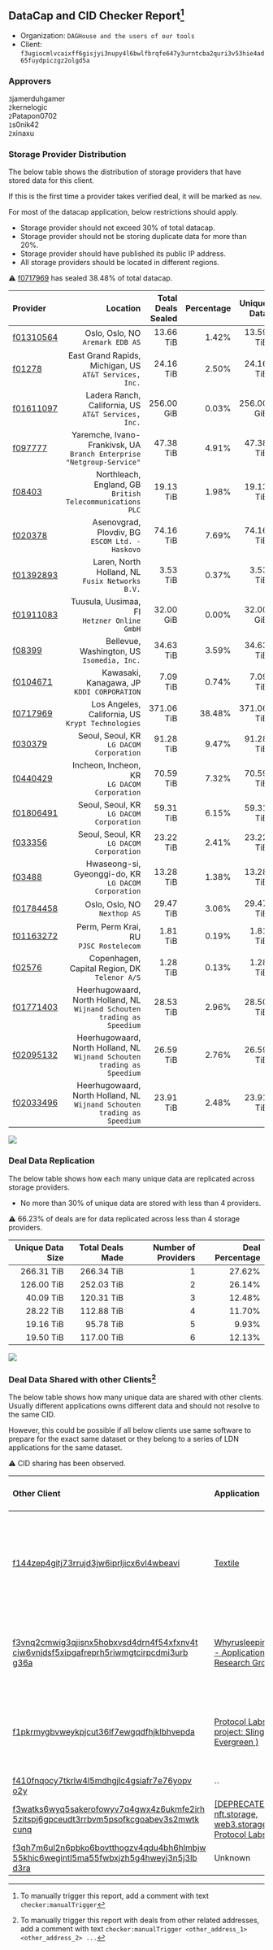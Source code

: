 ## DataCap and CID Checker Report[^1]
 - Organization: `DAGHouse and the users of our tools`
 - Client: `f3ugiocmlvcaixff6gisjyi3nupy4l6bwlfbrqfe647y3urntcba2quri3v53hie4ad65fuydpiczgz2olgd5a`
### Approvers
`3`jamerduhgamer<br/>`2`kernelogic<br/>`2`Patapon0702<br/>`1`s0nik42<br/>`2`xinaxu

### Storage Provider Distribution
The below table shows the distribution of storage providers that have stored data for this client.

If this is the first time a provider takes verified deal, it will be marked as `new`.

For most of the datacap application, below restrictions should apply.
 - Storage provider should not exceed 30% of total datacap.
 - Storage provider should not be storing duplicate data for more than 20%.
 - Storage provider should have published its public IP address.
 - All storage providers should be located in different regions.

⚠️ [f0717969](https://filfox.info/en/address/f0717969) has sealed 38.48% of total datacap.

| Provider                                              |                                                                    Location | Total Deals Sealed | Percentage | Unique Data | Duplicate Deals |
| :---------------------------------------------------- | --------------------------------------------------------------------------: | -----------------: | ---------: | ----------: | --------------: |
| [f01310564](https://filfox.info/en/address/f01310564) |                                         Oslo, Oslo, NO<br/>`Aremark EDB AS` |          13.66 TiB |      1.42% |   13.59 TiB |           0.46% |
| [f01278](https://filfox.info/en/address/f01278)       |                   East Grand Rapids, Michigan, US<br/>`AT&T Services, Inc.` |          24.16 TiB |      2.50% |   24.16 TiB |           0.00% |
| [f01611097](https://filfox.info/en/address/f01611097) |                      Ladera Ranch, California, US<br/>`AT&T Services, Inc.` |         256.00 GiB |      0.03% |  256.00 GiB |           0.00% |
| [f097777](https://filfox.info/en/address/f097777)     |    Yaremche, Ivano-Frankivsk, UA<br/>`Branch Enterprise "Netgroup-Service"` |          47.38 TiB |      4.91% |   47.38 TiB |           0.00% |
| [f08403](https://filfox.info/en/address/f08403)       |                Northleach, England, GB<br/>`British Telecommunications PLC` |          19.13 TiB |      1.98% |   19.13 TiB |           0.00% |
| [f020378](https://filfox.info/en/address/f020378)     |                          Asenovgrad, Plovdiv, BG<br/>`ESCOM Ltd. - Haskovo` |          74.16 TiB |      7.69% |   74.16 TiB |           0.00% |
| [f01392893](https://filfox.info/en/address/f01392893) |                          Laren, North Holland, NL<br/>`Fusix Networks B.V.` |           3.53 TiB |      0.37% |    3.53 TiB |           0.00% |
| [f01911083](https://filfox.info/en/address/f01911083) |                              Tuusula, Uusimaa, FI<br/>`Hetzner Online GmbH` |          32.00 GiB |      0.00% |   32.00 GiB |           0.00% |
| [f08399](https://filfox.info/en/address/f08399)       |                               Bellevue, Washington, US<br/>`Isomedia, Inc.` |          34.63 TiB |      3.59% |   34.63 TiB |           0.00% |
| [f0104671](https://filfox.info/en/address/f0104671)   |                               Kawasaki, Kanagawa, JP<br/>`KDDI CORPORATION` |           7.09 TiB |      0.74% |    7.09 TiB |           0.00% |
| [f0717969](https://filfox.info/en/address/f0717969)   |                        Los Angeles, California, US<br/>`Krypt Technologies` |         371.06 TiB |     38.48% |  371.06 TiB |           0.00% |
| [f030379](https://filfox.info/en/address/f030379)     |                                 Seoul, Seoul, KR<br/>`LG DACOM Corporation` |          91.28 TiB |      9.47% |   91.28 TiB |           0.00% |
| [f0440429](https://filfox.info/en/address/f0440429)   |                             Incheon, Incheon, KR<br/>`LG DACOM Corporation` |          70.59 TiB |      7.32% |   70.59 TiB |           0.00% |
| [f01806491](https://filfox.info/en/address/f01806491) |                                 Seoul, Seoul, KR<br/>`LG DACOM Corporation` |          59.31 TiB |      6.15% |   59.31 TiB |           0.00% |
| [f033356](https://filfox.info/en/address/f033356)     |                                 Seoul, Seoul, KR<br/>`LG DACOM Corporation` |          23.22 TiB |      2.41% |   23.22 TiB |           0.00% |
| [f03488](https://filfox.info/en/address/f03488)       |                     Hwaseong-si, Gyeonggi-do, KR<br/>`LG DACOM Corporation` |          13.28 TiB |      1.38% |   13.28 TiB |           0.00% |
| [f01784458](https://filfox.info/en/address/f01784458) |                                             Oslo, Oslo, NO<br/>`Nexthop AS` |          29.47 TiB |      3.06% |   29.47 TiB |           0.00% |
| [f01163272](https://filfox.info/en/address/f01163272) |                                   Perm, Perm Krai, RU<br/>`PJSC Rostelecom` |           1.81 TiB |      0.19% |    1.81 TiB |           0.00% |
| [f02576](https://filfox.info/en/address/f02576)       |                            Copenhagen, Capital Region, DK<br/>`Telenor A/S` |           1.28 TiB |      0.13% |    1.28 TiB |           0.00% |
| [f01771403](https://filfox.info/en/address/f01771403) | Heerhugowaard, North Holland, NL<br/>`Wijnand Schouten trading as Speedium` |          28.53 TiB |      2.96% |   28.50 TiB |           0.11% |
| [f02095132](https://filfox.info/en/address/f02095132) | Heerhugowaard, North Holland, NL<br/>`Wijnand Schouten trading as Speedium` |          26.59 TiB |      2.76% |   26.59 TiB |           0.00% |
| [f02033496](https://filfox.info/en/address/f02033496) | Heerhugowaard, North Holland, NL<br/>`Wijnand Schouten trading as Speedium` |          23.91 TiB |      2.48% |   23.91 TiB |           0.00% |

<img src="https://raw.githubusercontent.com/data-preservation-programs/filplus-checker-assets/main/filecoin-project/filecoin-plus-large-datasets/issues/1838/1685268598729.png"/>

### Deal Data Replication
The below table shows how each many unique data are replicated across storage providers.

- No more than 30% of unique data are stored with less than 4 providers.

⚠️ 66.23% of deals are for data replicated across less than 4 storage providers.

| Unique Data Size | Total Deals Made | Number of Providers | Deal Percentage |
| ---------------: | ---------------: | ------------------: | --------------: |
|       266.31 TiB |       266.34 TiB |                   1 |          27.62% |
|       126.00 TiB |       252.03 TiB |                   2 |          26.14% |
|        40.09 TiB |       120.31 TiB |                   3 |          12.48% |
|        28.22 TiB |       112.88 TiB |                   4 |          11.70% |
|        19.16 TiB |        95.78 TiB |                   5 |           9.93% |
|        19.50 TiB |       117.00 TiB |                   6 |          12.13% |

<img src="https://raw.githubusercontent.com/data-preservation-programs/filplus-checker-assets/main/filecoin-project/filecoin-plus-large-datasets/issues/1838/1685268599733.png"/>

### Deal Data Shared with other Clients[^3]
The below table shows how many unique data are shared with other clients.
Usually different applications owns different data and should not resolve to the same CID.

However, this could be possible if all below clients use same software to prepare for the exact same dataset or they belong to a series of LDN applications for the same dataset.

⚠️ CID sharing has been observed.

| Other Client                                                                                                                                                                                                              | Application                                                                                                                               | Total Deals Affected | Unique CIDs | Approvers                                                                                                                                                             |
| :------------------------------------------------------------------------------------------------------------------------------------------------------------------------------------------------------------------------ | :---------------------------------------------------------------------------------------------------------------------------------------- | -------------------: | ----------: | :-------------------------------------------------------------------------------------------------------------------------------------------------------------------- |
| [f144zep4gitj73rrujd3jw6iprljicx6vl4wbeavi](https://filfox.info/en/address/f144zep4gitj73rrujd3jw6iprljicx6vl4wbeavi)                                                                                                     | [Textile](https://github.com/filecoin-project/filecoin-plus-large-datasets/issues/61)                                                     |           914.69 TiB |      10,892 | `1`Alex11801<br/>`5`cryptowhizzard<br/>`1`dannyob<br/>`2`flyworker<br/>`1`IreneYoung<br/>`1`liyunzhi-666<br/>`1`MegTei<br/>`4`Reiers<br/>`2`s0nik42<br/>`1`XnMatrixSV |
| [f3vnq2cmwig3qjisnx5hobxvsd4drn4f54xfxnv4t<br/>ciw6vnjdsf5xipgafreprh5riwmgtcirpcdmi3urb<br/>g36a](https://filfox.info/en/address/f3vnq2cmwig3qjisnx5hobxvsd4drn4f54xfxnv4tciw6vnjdsf5xipgafreprh5riwmgtcirpcdmi3urbg36a) | [WhyrusleepingEstuary \- Applications Research Group](https://github.com/filecoin-project/filecoin-plus-large-datasets/issues/44)         |           149.78 TiB |         598 | `3`cryptowhizzard<br/>`2`dannyob<br/>`2`flyworker<br/>`2`MegTei<br/>`1`neogeweb3<br/>`3`Reiers<br/>`1`s0nik42                                                         |
| [f1pkrmygbvweykpjcut36lf7ewgqdfhjklbhvepda](https://filfox.info/en/address/f1pkrmygbvweykpjcut36lf7ewgqdfhjklbhvepda)                                                                                                     | [Protocol Labs \( project: Slingshot Evergreen \)](https://github.com/filecoin-project/filecoin-plus-large-datasets/issues/293)           |            36.44 TiB |         398 | `5`cryptowhizzard<br/>`1`destor2023<br/>`3`fabriziogianni7<br/>`3`flyworker<br/>`1`jimcray<br/>`3`MegTei<br/>`3`s0nik42<br/>`1`TimWilliams00                          |
| [f410fnqocy7tkrlw4l5mdhgjlc4gsiafr7e76yopv<br/>o2y](https://filfox.info/en/address/f410fnqocy7tkrlw4l5mdhgjlc4gsiafr7e76yopvo2y)                                                                                          | ``                                                                                                                                        |            13.47 TiB |         431 | Unknown                                                                                                                                                               |
| [f3watks6wyq5sakerofowyv7q4gwx4z6ukmfe2irh<br/>5zitspj6gpceudt3rrbvm5psofkcgoabev3s2mwtk<br/>cunq](https://filfox.info/en/address/f3watks6wyq5sakerofowyv7q4gwx4z6ukmfe2irh5zitspj6gpceudt3rrbvm5psofkcgoabev3s2mwtkcunq) | [\[DEPRECATED\] nft\.storage, web3\.storage \- Protocol Labs](https://github.com/filecoin-project/filecoin-plus-large-datasets/issues/12) |             6.66 TiB |         193 | `1`cryptowhizzard<br/>`1`neogeweb3<br/>`1`Reiers<br/>`1`s0nik42                                                                                                       |
| [f3qh7m6ul2n6pbko6bovtthogzv4qdu4bh6hlmbjw<br/>55khic6wegintl5ma55fwbxjzh5g4hweyj3n5j3lb<br/>d3ra](https://filfox.info/en/address/f3qh7m6ul2n6pbko6bovtthogzv4qdu4bh6hlmbjw55khic6wegintl5ma55fwbxjzh5g4hweyj3n5j3lbd3ra) | Unknown                                                                                                                                   |           576.00 GiB |          13 | Unknown                                                                                                                                                               |

[^1]: To manually trigger this report, add a comment with text `checker:manualTrigger`

[^2]: Deals from those addresses are combined into this report as they are specified with `checker:manualTrigger`

[^3]: To manually trigger this report with deals from other related addresses, add a comment with text `checker:manualTrigger <other_address_1> <other_address_2> ...`
